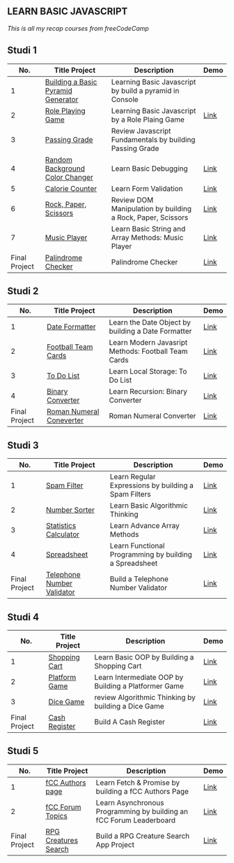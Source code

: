 ## LEARN BASIC JAVASCRIPT 
*This is all my recap courses from freeCodeCamp*

## Studi 1

| No. | Title Project | Description | Demo |
| --- | ------------- | ----------- | ---- |
| 1 | [Building a Basic Pyramid Generator](https://github.com/msalmanrafadhlih/javascriptLearning/blob/main/pyramid.js) | Learning Basic Javascript by build a pyramid in Console |
| 2 | [Role Playing Game](https://github.com/msalmanrafadhlih/javascriptLearning/blob/main/Role%20Playing%20Game/RPG.png) | Learning Basic Javascript by a Role Plaing Game | [Link](https://msalmanrafadhlih.github.io/javascriptLearning/Role%20Playing%20Game/rolePlayingGame.html) |
| 3 | [Passing Grade](https://github.com/msalmanrafadhlih/javascriptLearning/blob/main/Passing%20Grade/passingGrade.js) | Review Javascript Fundamentals by building Passing Grade |
| 4 | [Random Background Color Changer](https://github.com/msalmanrafadhlih/javascriptLearning/blob/main/Random%20Color%20Changer/gallery.gif) | Learn Basic Debugging | [Link](https://msalmanrafadhlih.github.io/javascriptLearning/Random%20Color%20Changer/bgChanger.html) |
| 5 | [Calorie Counter](https://github.com/msalmanrafadhlih/javascriptLearning/blob/main/Calorie%20Counter/calorieCounter.gif) | Learn Form Validation | [Link](https://msalmanrafadhlih.github.io/javascriptLearning/Calorie%20Counter/calorieCounter.html) |
| 6 | [Rock, Paper, Scissors](https://github.com/msalmanrafadhlih/javascriptLearning/blob/main/Rock%20Paper%20Scissors/RPSgame.png) | Review DOM Manipulation by building a Rock, Paper, Scissors | [Link](https://msalmanrafadhlih.github.io/javascriptLearning/Rock%20Paper%20Scissors/RPSgame.html) |
| 7 | [Music Player](https://github.com/msalmanrafadhlih/javascriptLearning/blob/main/Music%20Player/musicPlayer.png) | Learn Basic String and Array Methods: Music Player | [Link](https://msalmanrafadhlih.github.io/javascriptLearning/Music%20Player/musicPlayer.html) |
| Final Project | [Palindrome Checker](https://github.com/msalmanrafadhlih/javascriptLearning/blob/main/Palindrome%20Checker/Palindrome.png) | Palindrome Checker | [Link](https://msalmanrafadhlih.github.io/javascriptLearning/Palindrome%20Checker/palindrome.html) |

## Studi 2

| No. | Title Project | Description | Demo |
| --- | ------------- | ----------- | ---- |
| 1 | [Date Formatter](https://github.com/msalmanrafadhlih/javascriptLearning/blob/main/Date%20Formatter/dateFormatter.png) | Learn the Date Object by building a Date Formatter | [Link](https://msalmanrafadhlih.github.io/javascriptLearning/Date%20Formatter/dateFormatter.html)
| 2 | [Football Team Cards](https://github.com/msalmanrafadhlih/javascriptLearning/blob/main/Football%20Team%20Cards/footballTeamCards.png) | Learn Modern Javasript Methods: Football Team Cards | [Link](https://msalmanrafadhlih.github.io/javascriptLearning/Football%20Team%20Cards/footballCards.html)
| 3 | [To Do List](https://github.com/msalmanrafadhlih/javascriptLearning/blob/main/To%20Do%20List/toDoList.png) | Learn Local Storage: To Do List | [Link](https://msalmanrafadhlih.github.io/javascriptLearning/To%20Do%20List/toDoList.html)
| 4 | [Binary Converter](https://github.com/msalmanrafadhlih/javascriptLearning/blob/main/Binary%20Converter/BinaryConverter.gif) | Learn Recursion: Binary Converter | [Link](https://msalmanrafadhlih.github.io/javascriptLearning/Binary%20Converter/binaryConverter.html)
| Final Project | [Roman Numeral Coneverter](https://github.com/msalmanrafadhlih/javascriptLearning/blob/main/Roman%20Numerals%20Converter/RomanNumerals.png) | Roman Numeral Converter | [Link](https://msalmanrafadhlih.github.io/javascriptLearning/Roman%20Numerals%20Converter/romanNumerals.html)

## Studi 3

| No. | Title Project | Description | Demo |
| --- | ------------- | ----------- | ---- |
| 1 | [Spam Filter](https://github.com/msalmanrafadhlih/javascriptLearning/blob/main/Spam%20Filter/spamFilter.png) | Learn Regular Expressions by building a Spam Filters | [Link](https://msalmanrafadhlih.github.io/javascriptLearning/Spam%20Filter/spamFilter.html)
| 2 | [Number Sorter](https://github.com/msalmanrafadhlih/javascriptLearning/blob/main/Number%20Sorting/numberSorting.png) | Learn Basic Algorithmic Thinking | [Link](https://msalmanrafadhlih.github.io/javascriptLearning/Number%20Sorting/numberSorting.html)
| 3 | [Statistics Calculator](https://github.com/msalmanrafadhlih/javascriptLearning/blob/main/Statistic%20Calculator/statisticCalculator.png) | Learn Advance Array Methods | [Link](https://msalmanrafadhlih.github.io/javascriptLearning/Statistic%20Calculator/statisticCalculator.html)
| 4 | [Spreadsheet](https://github.com/msalmanrafadhlih/javascriptLearning/blob/main/Spreadsheet/spreadsheet.png) | Learn Functional Programming by building a Spreadsheet | [Link](https://msalmanrafadhlih.github.io/javascriptLearning/Spreadsheet/spreadsheet.html)
| Final Project | [Telephone Number Validator](https://github.com/msalmanrafadhlih/javascriptLearning/blob/main/Telephone%20Number%20Validator/NumberValidator.png) | Build a Telephone Number Validator | [Link](https://msalmanrafadhlih.github.io/javascriptLearning/Telephone%20Number%20Validator/numberValidator.html)

## Studi 4

| No. | Title Project | Description | Demo |
| --- | ------------- | ----------- | ---- |
| 1 | [Shopping Cart](https://github.com/msalmanrafadhlih/javascriptLearning/blob/main/Shopping%20Cart/shoppingCart.png) | Learn Basic OOP by Building a Shopping Cart | [Link](https://msalmanrafadhlih.github.io/javascriptLearning/Shopping%20Cart/shoppingCart.html)
| 2 | [Platform Game](https://github.com/msalmanrafadhlih/javascriptLearning/blob/main/Platform%20Game/platformGame.png) | Learn Intermediate OOP by Building a Platformer Game | [Link](https://msalmanrafadhlih.github.io/javascriptLearning/Platform%20Game/platformGame.html)
| 3 | [Dice Game](https://github.com/msalmanrafadhlih/javascriptLearning/blob/main/Dice%20Game/diceGame.png) | review Algorithmic Thinking by building a Dice Game | [Link](https://msalmanrafadhlih.github.io/javascriptLearning/Dice%20Game/diceGame.html)
| Final Project | [Cash Register](https://github.com/msalmanrafadhlih/javascriptLearning/blob/main/Cash%20Register/cashRegister.png) | Build A Cash Register | [Link](https://msalmanrafadhlih.github.io/javascriptLearning/Cash%20Register/cashRegister.html)


## Studi 5

| No. | Title Project | Description | Demo |
| --- | ------------- | ----------- | ---- |
| 1 | [fCC Authors page](https://github.com/msalmanrafadhlih/javascriptLearning/blob/main/Authors%20Page/authorsPage.png) | Learn Fetch & Promise by building a fCC Authors Page | [Link](https://msalmanrafadhlih.github.io/javascriptLearning/Authors%20Page/authorsPages.html)
| 2 | [fCC Forum Topics](https://github.com/msalmanrafadhlih/javascriptLearning/blob/main/Forum%20Topics/forumTopics.png) | Learn Asynchronous Programming by building an fCC Forum Leaderboard | [Link](https://msalmanrafadhlih.github.io/javascriptLearning/Forum%20Topics/forumTopics.html)
| Final Project | [RPG Creatures Search](https://github.com/msalmanrafadhlih/javascriptLearning/blob/main/RPG%20Creatures%20Search%20App/creatureSearch.png) | Build a RPG Creature Search App Project | [Link](https://msalmanrafadhlih.github.io/javascriptLearning/RPG%20Creatures%20Search%20App/creatureSearch.html)

